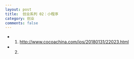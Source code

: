 ```yaml
---
layout: post
title:  创业系列 02：小程序
category: 创业
comments: false
---
```


* 01.  <http://www.cocoachina.com/ios/20180131/22023.html>
* 02. 
 
 
 
 
 
 
 
 
 
 
 
 
 
 
 
 
 
 
 
 
 
 
 
 
 
 
 
 